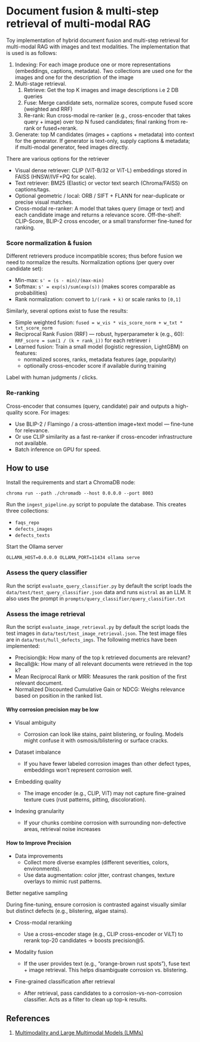 # Document fusion & multi-step retrieval of multi-modal RAG

Toy implementation of hybrid document fusion and multi-step retrieval for multi-modal RAG with images and text modalities.
The implementation that is used is as follows:

1. Indexing: For each image produce one or more representations (embeddings, captions, metadata). Two collections are used one for the images and one for the description of the image
2. Multi-stage retrieval. 
   1. Retrieve: Get the top K images and image descriptions i.e 2 DB queries
   2. Fuse: Merge candidate sets, normalize scores, compute fused score (weighted and RRF) 
   3. Re-rank: Run cross-modal re-ranker (e.g., cross-encoder that takes query + image) over top N fused candidates; final ranking from re-rank or fused+rerank.
3. Generate: top M candidates (images + captions + metadata) into context for the generator. If generator is text-only, supply captions & metadata; if multi-modal generator, feed images directly.

There are various options for the retriever

- Visual dense retriever: CLIP (ViT-B/32 or ViT-L) embeddings stored in FAISS (HNSW/IVF+PQ for scale).
- Text retriever: BM25 (Elastic) or vector text search (Chroma/FAISS) on captions/tags.
- Optional geometric / local: ORB / SIFT + FLANN for near-duplicate or precise visual matches.
- Cross-modal re-ranker: A model that takes query (image or text) and each candidate image and returns a relevance score. Off-the-shelf: CLIP-Score, BLIP-2 cross encoder, or a small transformer fine-tuned for ranking.

### Score normalization & fusion

Different retrievers produce incompatible scores; thus before fusion we need to
normalize the results. Normalization options (per query over candidate set):

- Min-max: ```s' = (s - min)/(max-min)```
- Softmax: ```s' = exp(s)/sum(exp(s))``` (makes scores comparable as probabilities)
- Rank normalization: convert to ```1/(rank + k)``` or scale ranks to ```[0,1]```

Similarly, several options exist to fuse the results:

- Simple weighted fusion: ```fused = w_vis * vis_score_norm + w_txt * txt_score_norm```
- Reciprocal Rank Fusion (RRF) — robust, hyperparameter k (e.g., 60): ```RRF_score = sum(1 / (k + rank_i))``` for each retriever i
- Learned fusion: Train a small model (logistic regression, LightGBM) on features:
   - normalized scores, ranks, metadata features (age, popularity)
   - optionally cross-encoder score if available during training

Label with human judgments / clicks.

### Re-ranking 

Cross-encoder that consumes (query, candidate) pair and outputs a high-quality score. For images:

- Use BLIP-2 / Flamingo / a cross-attention image+text model — fine-tune for relevance.
- Or use CLIP similarity as a fast re-ranker if cross-encoder infrastructure not available.
- Batch inference on GPU for speed.



## How to use

Install the requirements and start a ChromaDB node: 

```
chroma run --path ./chromadb --host 0.0.0.0 --port 8003
```

Run the ```ingest_pipeline.py``` script to populate the database. This creates three collections:

- ```faqs_repo```
- ```defects_images```
- ```defects_texts```

Start the Ollama server

```
OLLAMA_HOST=0.0.0.0 OLLAMA_PORT=11434 ollama serve
```


### Assess the query classifier

Run the script ```evaluate_query_classifier.py``` by default the script loads the ```data/test/test_query_classifier.json``` data
and runs ```mistral``` as an LLM. It also uses the prompt in ```prompts/query_classifier/query_classifier.txt```

### Assess the image retrieval

Run the script ```evaluate_image_retrieval.py``` by default the script loads the test images in ```data/test/test_image_retrieval.json```.
The test image files are in ```data/test/hull_defects_imgs```. The following metrics have been implemented:

- Precision@k: How many of the top k retrieved documents are relevant?
- Recall@k: How many of all relevant documents were retrieved in the top k?
- Mean Reciprocal Rank or MRR: Measures the rank position of the first relevant document.
- Normalized Discounted Cumulative Gain or NDCG: Weighs relevance based on position in the ranked list.


#### Why corrosion precision may be low

- Visual ambiguity
    - Corrosion can look like stains, paint blistering, or fouling. Models might confuse it with osmosis/blistering or surface cracks.

- Dataset imbalance
    - If you have fewer labeled corrosion images than other defect types, embeddings won’t represent corrosion well.

- Embedding quality
    - The image encoder (e.g., CLIP, ViT) may not capture fine-grained texture cues (rust patterns, pitting, discoloration).

- Indexing granularity
    - If your chunks combine corrosion with surrounding non-defective areas, retrieval noise increases

#### How to Improve Precision


- Data improvements
    - Collect more diverse examples (different severities, colors, environments).
    - Use data augmentation: color jitter, contrast changes, texture overlays to mimic rust patterns.

Better negative sampling

During fine-tuning, ensure corrosion is contrasted against visually similar but distinct defects (e.g., blistering, algae stains).

- Cross-modal reranking
    - Use a cross-encoder stage (e.g., CLIP cross-encoder or ViLT) to rerank top-20 candidates → boosts precision@5.

- Modality fusion
  - If the user provides text (e.g., “orange-brown rust spots”), fuse text + image retrieval. This helps disambiguate corrosion vs. blistering.

- Fine-grained classification after retrieval
  - After retrieval, pass candidates to a corrosion-vs-non-corrosion classifier. Acts as a filter to clean up top-k results.

## References

1. <a href="https://huyenchip.com/2023/10/10/multimodal.html">Multimodality and Large Multimodal Models (LMMs)</a>  
